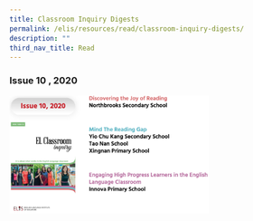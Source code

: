 ```yaml
---
title: Classroom Inquiry Digests
permalink: /elis/resources/read/classroom-inquiry-digests/
description: ""
third_nav_title: Read
---
```

### Issue 10 , 2020

<p><a href="/files/elis---el-classroom-inquiry-digest-2020_issue-10.pdf">
<img src="/images/issue%2010,%202020.png" style="width:70%">
</a></p>

